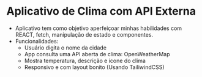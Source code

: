 # Aplicativo de Clima com API Externa

- Aplicativo tem como objetivo aperfeiçoar minhas habilidades com REACT, fetch, manipulação de estado e componentes.
- Funcionalidades:
  - Usuário digita o nome da cidade
  - App consulta uma API aberta de clima: OpenWeatherMap
  - Mostra temperatura, descrição e ícone do clima
  - Responsivo e com layout bonito (Usando TailiwindCSS) 


